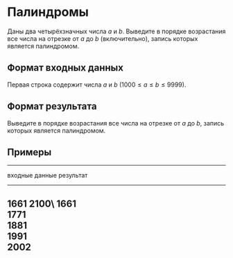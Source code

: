 # Палиндромы

Даны два четырёхзначных числа $a$ и $b$. Выведите в
порядке возрастания все числа на отрезке от $a$ до
$b$ (включительно), запись которых является палиндромом.

## Формат входных данных

Первая строка содержит числа $a$ и $b$
($1000 \leqslant a \leqslant b \leqslant 9999$).

## Формат результата

Выведите в порядке возрастания все
числа на отрезке от $a$ до $b$, запись
которых является палиндромом.

## Примеры

-----------------------------------
входные данные       результат
-------------------  --------------
1661 2100\           1661\
                     1771\
                     1881\
                     1991\
                     2002
-----------------------------------
